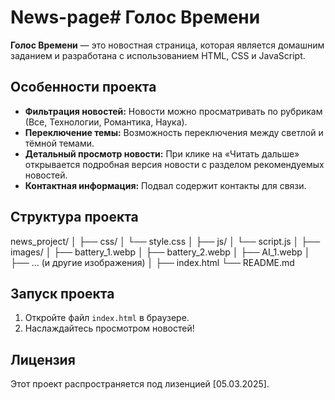 # News-page# Голос Времени

**Голос Времени** — это новостная страница, которая является домашним заданием и разработана с использованием HTML, CSS и JavaScript.

## Особенности проекта

- **Фильтрация новостей:** Новости можно просматривать по рубрикам (Все, Технологии, Романтика, Наука).
- **Переключение темы:** Возможность переключения между светлой и тёмной темами.
- **Детальный просмотр новости:** При клике на «Читать дальше» открывается подробная версия новости с разделом рекомендуемых новостей.
- **Контактная информация:** Подвал содержит контакты для связи.

## Структура проекта

news_project/ │ ├── css/ │ └── style.css │ ├── js/ │ └── script.js │ ├── images/ │ ├── battery_1.webp │ ├── battery_2.webp │ ├── AI_1.webp │ ├── ... (и другие изображения) │ ├── index.html └── README.md

## Запуск проекта

1. Откройте файл `index.html` в браузере.
2. Наслаждайтесь просмотром новостей!

## Лицензия

Этот проект распространяется под лизенцией [05.03.2025].
